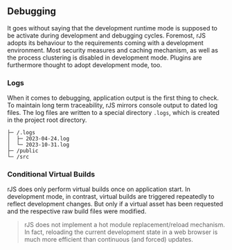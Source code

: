 ## Debugging

It goes without saying that the development runtime mode is supposed to be activate during development and debugging cycles. Foremost, rJS adopts its behaviour to the requirements coming with a development environment. Most security measures and caching mechanism, as well as the process clustering is disabled in development mode. Plugins are furthermore thought to adopt development mode, too.

### Logs

When it comes to debugging, application output is the first thing to check. To maintain long term traceability, rJS mirrors console output to dated log files. The log files are written to a special directory `.logs`, which is created in the project root directory.

``` dir
├─ /.logs
│  ├─ 2023-04-24.log
│  └─ 2023-10-31.log
├─ /public
└─ /src
```

### Conditional Virtual Builds

rJS does only perform virtual builds once on application start. In development mode, in contrast, virtual builds are triggered repeatedly to reflect development changes. But only if a virtual asset has been requested and the respective raw build files were modified.

> rJS does not implement a hot module replacement/reload mechanism. In fact, reloading the current development state in a web browser is much more efficient than continuous (and forced) updates.